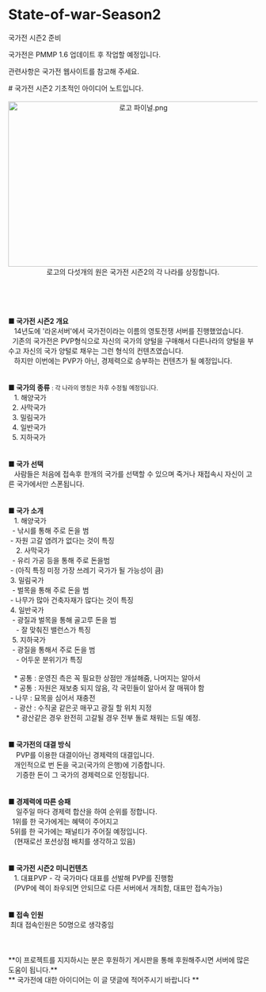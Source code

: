 # State-of-war-Season2
국가전 시즌2 준비

국가전은 PMMP 1.6 업데이트 후 작업할 예정입니다.

관련사항은 국가전 웹사이트를 참고해 주세요.





<div># 국가전 시즌2 기초적인 아이디어 노트입니다.</div><div><br /></div><div><div style="text-align: center;"><img src="http://miro06.cafe24.com/files/attach/images/111/114/80eb1fb280201bd47a68d1e564a7e193.png" alt="로고 파이널.png" width="530" height="333" editor_component="image_link" style="line-height: 1.5;" /></div><div style="text-align: center;">로고의 다섯개의 원은 국가전 시즌2의 각 나라를 상징합니다.</div><p><br /></p>
<br /></div><div><br /></div><div><span style="font-size: 14px;"><strong>■ 국가전 시즌2 개요</strong></span></div><div><span class="Apple-tab-span" style="white-space:pre">	</span>14년도에 '라온서버'에서 국가전이라는 이름의 영토전쟁 서버를 진행했었습니다.</div><div><span class="Apple-tab-span" style="white-space:pre">	</span>기존의 국가전은 PVP형식으로 자신의 국가의 양털을 구매해서 다른나라의 양털을 부수고 자신의 국가 양털로 채우는 그런 형식의 컨텐츠였습니다.</div><div><span class="Apple-tab-span" style="white-space:pre">	</span>하지만 이번에는 PVP가 아닌, 경제력으로 승부하는 컨텐츠가 될 예정입니다.</div><div><br /></div><div><br /></div><div><span style="font-size: 14px;"><strong>■ 국가의 종류</strong> <span style="font-size: 12px;">: 각 나라의 명칭은 차후 수정될 예정입니다.</span></span></div><div><span class="Apple-tab-span" style="white-space:pre">	</span>1. 해양국가</div><div><span class="Apple-tab-span" style="white-space:pre">	</span>2. 사막국가</div><div><span class="Apple-tab-span" style="white-space:pre">	</span>3. 밀림국가</div><div><span class="Apple-tab-span" style="white-space:pre">	</span>4. 일반국가</div><div><span class="Apple-tab-span" style="white-space:pre">	</span>5. 지하국가</div><div><br /></div><div><br /></div><div><span style="font-size: 14px;"><strong>■ 국가 선택</strong></span></div><div><span class="Apple-tab-span" style="white-space:pre">	</span>사람들은 처음에 접속후 한개의 국가를 선택할 수 있으며 죽거나 재접속시 자신이 고른 국가에서만 스폰됩니다.</div><div><br /></div><div><br /></div><div><span style="font-size: 14px;"><strong>■ 국가 소개</strong></span></div><div><span class="Apple-tab-span" style="white-space:pre">	</span>1. 해양국가</div><div><span class="Apple-tab-span" style="white-space:pre">	</span>- 낚시를 통해 주로 돈을 범</div><div><span class="Apple-tab-span" style="white-space:pre">	</span>- 자원 고갈 염려가 없다는 것이 특징</div><div><span class="Apple-tab-span" style="white-space:pre">	</span>2. 사막국가</div><div><span class="Apple-tab-span" style="white-space:pre">	</span>- 유리 가공 등을 통해 주로 돈을범</div><div><span class="Apple-tab-span" style="white-space:pre">	</span>- (아직 특징 미정 가장 쓰레기 국가가 될 가능성이 큼)</div><div><span class="Apple-tab-span" style="white-space:pre">	</span>3. 밀림국가</div><div><span class="Apple-tab-span" style="white-space:pre">	</span>- 벌목을 통해 주로 돈을 범</div><div><span class="Apple-tab-span" style="white-space:pre">	</span>- 나무가 많아 건축자재가 많다는 것이 특징</div><div><span class="Apple-tab-span" style="white-space:pre">	</span>4. 일반국가</div><div><span class="Apple-tab-span" style="white-space:pre">	</span>- 광질과 벌목을 통해 골고루 돈을 범</div><div><span class="Apple-tab-span" style="white-space:pre">	</span>- 잘 맞춰진 밸런스가 특징</div><div><span class="Apple-tab-span" style="white-space:pre">	</span>5. 지하국가</div><div><span class="Apple-tab-span" style="white-space:pre">	</span>- 광질을 통해서 주로 돈을 범</div><div><span class="Apple-tab-span" style="white-space:pre">	</span>- 어두운 분위기가 특징</div><div><br /></div><div><span class="Apple-tab-span" style="white-space:pre">	</span>* 공통 : 운영진 측은 꼭 필요한 상점만 개설해줌, 나머지는 알아서</div><div><span class="Apple-tab-span" style="white-space:pre">	</span>* 공통 : 자원은 재보충 되지 않음, 각 국민들이 알아서 잘 매꿔야 함</div><div><span class="Apple-tab-span" style="white-space:pre">	</span>- 나무 : 묘목을 심어서 재충전</div><div><span class="Apple-tab-span" style="white-space:pre">	</span>- 광산 : 수직굴 같은곳 매꾸고 광질 할 위치 지정</div><div><span class="Apple-tab-span" style="white-space:pre">	</span>* 광산같은 경우 완전히 고갈될 경우 전부 돌로 채워는 드릴 예정.</div><div><br /></div><div><br /></div><div><strong><span style="font-size: 14px;">■ 국가전의 대</span><span style="font-size: 14px; line-height: 1.5;">결 방식</span></strong></div><div><span class="Apple-tab-span" style="white-space:pre">	</span>PVP를 이용한 대결이아닌 경제력의 대결입니다.</div><div><span class="Apple-tab-span" style="white-space:pre">	</span>개인적으로 번 돈을 국고(국가의 은행)에 기증합니다.</div><div><span class="Apple-tab-span" style="white-space:pre">	</span>기증한 돈이 그 국가의 경제력으로 인정됩니다.</div><div><br /></div><div><br /></div><div><span style="font-size: 14px;"><strong>■ 경제력에 따른 승패</strong></span></div><div><span class="Apple-tab-span" style="white-space:pre">	</span>일주일 마다 경제력 합산을 하여 순위를 정합니다.</div><div><span class="Apple-tab-span" style="white-space:pre">	</span>1위를 한 국가에게는 혜택이 주어지고</div><div><span class="Apple-tab-span" style="white-space:pre">	</span>5위를 한 국가에는 패널티가 주어질 예정입니다.</div><div><span class="Apple-tab-span" style="white-space:pre">	</span>(현재로선 포션상점 배치를 생각하고 있음)</div><div><br /></div><div><br /></div><div><span style="font-size: 14px;"><strong>■ 국가전 시즌2 미니컨텐츠</strong></span></div><div><span class="Apple-tab-span" style="white-space:pre">	</span>1. 대표PVP - 각 국가마다 대표를 선발해 PVP를 진행함</div><div><span class="Apple-tab-span" style="white-space:pre">	</span>(PVP에 렉이 좌우되면 안되므로 다른 서버에서 개최함, 대표만 접속가능)</div><div><br /></div><div><br /></div><div><span style="font-size: 14px;"><strong>■ 접속 인원</strong></span></div><div><span class="Apple-tab-span" style="white-space:pre">	</span>최대 접속인원은 50명으로 생각중임</div><div><br /></div><div><br /></div><div><br /></div><div>**이 프로젝트를 지지하시는 분은 후원하기 게시판을 통해 후원해주시면 서버에 많은 도움이 됩니다.**</div><div>** 국가전에 대한 아이디어는 이 글 댓글에 적어주시기 바랍니다 **</div><div><br /></div>

